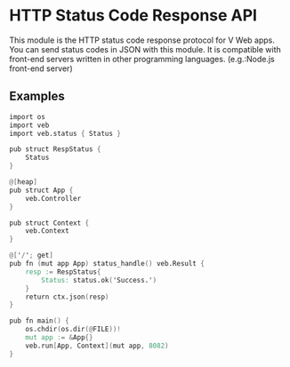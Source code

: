 # HTTP Status Code Response API

This module is the HTTP status code response protocol for V Web apps.
You can send status codes in JSON with this module.
It is compatible with front-end servers written in other programming languages.
(e.g.:Node.js front-end server)

## Examples

```v
import os
import veb
import veb.status { Status }

pub struct RespStatus {
	Status
}

@[heap]
pub struct App {
	veb.Controller
}

pub struct Context {
	veb.Context
}

@['/'; get]
pub fn (mut app App) status_handle() veb.Result {
	resp := RespStatus{
		Status: status.ok('Success.')
	}
	return ctx.json(resp)
}

pub fn main() {
	os.chdir(os.dir(@FILE))!
	mut app := &App{}
	veb.run[App, Context](mut app, 8082)
}
```

